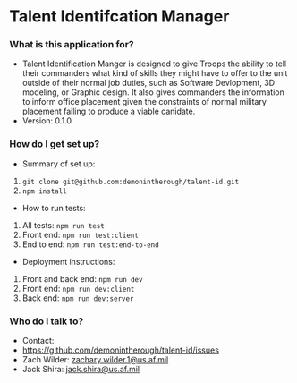 # Talent Identifcation Manager #

### What is this application for? ###

* Talent Identification Manger is designed to give Troops the ability to tell their commanders what kind of skills they might have to offer to the unit outside of their normal job duties, such as Software Devlopment, 3D modeling, or Graphic design.
    It also gives commanders the information to inform office placement given the constraints of normal military placement failing to produce a viable canidate.
* Version: 0.1.0

### How do I get set up? ###

* Summary of set up:

1.  `git clone git@github.com:demonintherough/talent-id.git`
1.  `npm install`

* How to run tests:

1. All tests: `npm run test`
1. Front end: `npm run test:client`
1. End to end: `npm run test:end-to-end`

* Deployment instructions:

1. Front and back end: `npm run dev`
1. Front end: `npm run dev:client`
1. Back end: `npm run dev:server`

### Who do I talk to? ###

* Contact: 
* https://github.com/demonintherough/talent-id/issues
* Zach Wilder: zachary.wilder.1@us.af.mil
* Jack Shira: jack.shira@us.af.mil         